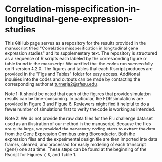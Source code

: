 # Correlation-misspecification-in-longitudinal-gene-expression-studies
 This GitHub page serves as a repository for the results provided in the manuscript titled "Correlation misspecification in longitudinal gene expression studies" and its supplementary text.
The repository is structured as a sequence of R scripts each labeled by the corresponding figure or table found in the manuscript.  We verified that the codes run successfully on R version 4.2.0.  The figures and tables that each R script produces are provided in the "Figs and Tables" folder for easy access.  Additional inquiries into the codes and outputs can be made by contacting the corresponding author at turnerja2@sfasu.edu.   

Note 1: It should be noted that each of the figures that provide simulation results can be time-consuming. In particular, the FDR simulations are provided in Figure 3 and Figure 6.  Reviewers might find it helpful to do a fewer number of simulations first to verify the code is working as intended.

Note 2: We do not provide the raw data files for the Flu challenge data set used as an illustration of our method in the manuscript.  Because the files are quite large, we provided the necessary coding steps to extract the data from the Gene Expression Omnibus using Bioconductor.  Both the expression files and the experimental design file are then imported into data frames, cleaned, and processed for easily modeling of each transcript (gene) one at a time.  These steps can be found at the beginning of the Rscript for Figures 7, 8, and Table 1.
